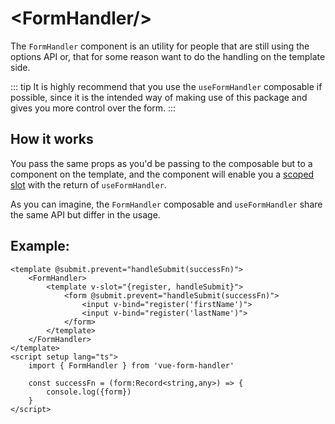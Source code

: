 # \<FormHandler/>

The `FormHandler` component is an utility for people that are still using the options API or, that for some reason want to do the handling on the template side. 

::: tip
It is highly recommend that you use the `useFormHandler` composable if possible, since it is the intended way of making use of this package and gives you more control over the form.
:::
## How it works

You pass the same props as you'd be passing to the composable but to a component on the template, and the component will enable you a [scoped slot](https://vuejs.org/guide/components/slots.html#scoped-slots) with the return of `useFormHandler`.

As you can imagine, the `FormHandler` composable and `useFormHandler` share the same API but differ in the usage.

## Example: 

```vue
<template @submit.prevent="handleSubmit(successFn)">
    <FormHandler>
        <template v-slot="{register, handleSubmit}">
            <form @submit.prevent="handleSubmit(successFn)">
                <input v-bind="register('firstName')">
                <input v-bind="register('lastName')">
            </form>
        </template>
    </FormHandler>
</template>
<script setup lang="ts">
    import { FormHandler } from 'vue-form-handler'
    
    const successFn = (form:Record<string,any>) => {
        console.log({form})
    }
</script>
```
